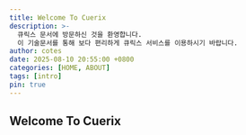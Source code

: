 ```yaml
---
title: Welcome To Cuerix
description: >-
  큐릭스 문서에 방문하신 것을 환영합니다.
  이 기술문서를 통해 보다 편리하게 큐릭스 서비스를 이용하시기 바랍니다.
author: cotes
date: 2025-08-10 20:55:00 +0800
categories: [HOME, ABOUT]
tags: [intro]
pin: true
---
```


## Welcome To Cuerix

